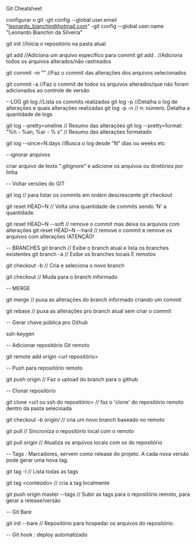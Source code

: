 Git Cheatsheet

configurar o git
	-git config --global user.email "leonardo_bianchin@hotmail.com" 
	-git config --global user.name "Leonardo Bianchin da Silveira" 

git init //Inicia o repositório na pasta atual

git add <arquivo> //Adiciona um arquivo específico para commit
git add . //Adiciona todos os arquivos alterados/não rastreados

git commit -m "<mensagem>" //Faz o commit das alterações dos arquivos selecionados

git commit -a //Faz o commit de todos os arquivos alterados/que não foram adicionados ao controle de versão 


--LOG
git log //Lista os commits realizados
git log -p //Detalha o log de alterações e quais alterações realizadas
git log -p -n // n: número. Detalha a quantidade de logs

git log --pretty=oneline // Resumo das alterações
git log --pretty=format: "%h - %an, %ar - % s" // Resumo das alterações formatado

git log --since=N.days //Busca o log desde "N" dias ou weeks etc

--ignorar arquivos

criar arquivo de texto ".gitignore" e adicione os arquivos ou diretórios por linha

-- Voltar versões do GIT

git log // para listar os commits em ordem descrescente
git checkout <Hash commit>

git reset HEAD~N // Volta uma quantidade de commits sendo 'N' a quantidade.

git reset HEAD~N --soft // remove o commit mas deixa os arquivos com alterações
git reset HEAD~N --hard // remove o commit e remove os arquivos com alterações !ATENÇÃO!

-- BRANCHES
git branch // Exibe o branch atual e lista os branches existentes
git branch -a // Exibe os branches locais E remotos

git checkout -b <nome do branch> // Cria e seleciona o novo branch 

git checkout <branch> // Muda para o branch informado

-- MERGE

git merge <nome do branch> // puxa as alterações do branch informado criando um commit

git rebase <nome do branch> // puxa as alterações pro branch atual sem criar o commit

-- Gerar chave pública pro Github

ssh-keygen

-- Adicionar repositório Git remoto

git remote add origin <url repositório>

-- Push para repositório remoto

git push origin <branch> // Faz o upload do branch para o github

-- Clonar repositório

git clone <url ou ssh do repositório> // faz o 'clone' do repositório remoto dentro da pasta selecioada

git checkout -b <nome do branch> origin/<nome do branch remoto> // cria um novo branch baseado no remoto

git pull // Sincroniza o repositório local com o remoto

git pull origin <branch> // Atualiza os arquivos locais com os do repositório

-- Tags : Marcadores, servem como release do projeto. A cada nova versão pode gerar uma nova tag.

git tag -l // Lista todas as tags

git tag <conteúdo> // cria a tag localmente

git push origin master --tags // Subir as tags para o repositório remoto, para gerar a release/versão

-- Git Bare

git init --bare // Repositório para hospedar os arquivos do repositório. 

-- Git hook : deploy automatizado






